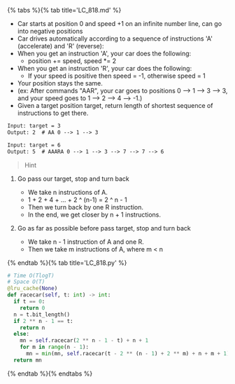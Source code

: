 {% tabs %}{% tab title='LC_818.md' %}

* Car starts at position 0 and speed +1 on an infinite number line, can go into negative positions
* Car drives automatically according to a sequence of instructions 'A' (accelerate) and 'R' (reverse):
* When you get an instruction 'A', your car does the following:
  * position += speed, speed *= 2
* When you get an instruction 'R', your car does the following:
  * If your speed is positive then speed = -1, otherwise speed = 1
* Your position stays the same.
* (ex: After commands "AAR", your car goes to positions 0 --> 1 --> 3 --> 3, and your speed goes to 1 --> 2 --> 4 --> -1.)
* Given a target position target, return length of shortest sequence of instructions to get there.

```txt
Input: target = 3
Output: 2  # AA 0 --> 1 --> 3

Input: target = 6
Output: 5  # AAARA 0 --> 1 --> 3 --> 7 --> 7 --> 6
```

> Hint

1. Go pass our target, stop and turn back
    * We take n instructions of A.
    * 1 + 2 + 4 + ... + 2 ^ (n-1) = 2 ^ n - 1
    * Then we turn back by one R instruction.
    * In the end, we get closer by n + 1 instructions.

2. Go as far as possible before pass target, stop and turn back
    * We take n - 1 instruction of A and one R.
    * Then we take m instructions of A, where m < n

{% endtab %}{% tab title='LC_818.py' %}

```py
# Time O(TlogT)
# Space O(T)
@lru_cache(None)
def racecar(self, t: int) -> int:
  if t == 0:
    return 0
  n = t.bit_length()
  if 2 ** n - 1 == t:
    return n
  else:
    mn = self.racecar(2 ** n - 1 - t) + n + 1
    for m in range(n - 1):
      mn = min(mn, self.racecar(t - 2 ** (n - 1) + 2 ** m) + n + m + 1)
  return mn
```

{% endtab %}{% endtabs %}
